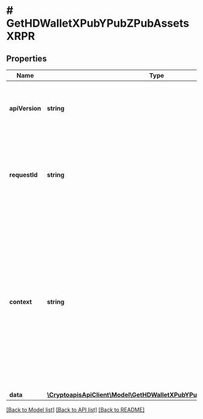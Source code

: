 # # GetHDWalletXPubYPubZPubAssetsXRPR

## Properties

Name | Type | Description | Notes
------------ | ------------- | ------------- | -------------
**apiVersion** | **string** | Specifies the version of the API that incorporates this endpoint. |
**requestId** | **string** | Defines the ID of the request. The &#x60;requestId&#x60; is generated by Crypto APIs and it&#39;s unique for every request. |
**context** | **string** | In batch situations the user can use the context to correlate responses with requests. This property is present regardless of whether the response was successful or returned as an error. &#x60;context&#x60; is specified by the user. | [optional]
**data** | [**\CryptoapisApiClient\Model\GetHDWalletXPubYPubZPubAssetsXRPRData**](GetHDWalletXPubYPubZPubAssetsXRPRData.md) |  |

[[Back to Model list]](../../README.md#models) [[Back to API list]](../../README.md#endpoints) [[Back to README]](../../README.md)

